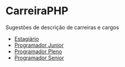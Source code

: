 # CarreiraPHP

Sugestões de descrição de carreiras e cargos
- [Estagiário](EstagiarioProgramacao.md)
- [Programador Junior](ProgramadorJunior.md)
- [Programador Pleno](ProgramadorPleno.md)
- [Programador Senior](ProgramadorSenior.md)
